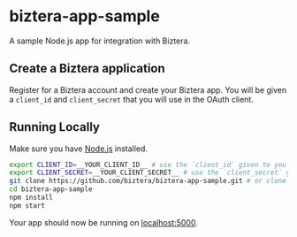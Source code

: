 # biztera-app-sample

A sample Node.js app for integration with Biztera.

## Create a Biztera application

Register for a Biztera account and create your Biztera app. You will be given a `client_id` and `client_secret` that you will use in the OAuth client.

## Running Locally

Make sure you have [Node.js](http://nodejs.org/) installed.

```sh
export CLIENT_ID=__YOUR_CLIENT_ID__ # use the `client_id` given to you
export CLIENT_SECRET=__YOUR_CLIENT_SECRET__ # use the `client_secret` given to you
git clone https://github.com/biztera/biztera-app-sample.git # or clone your own fork
cd biztera-app-sample
npm install
npm start
```

Your app should now be running on [localhost:5000](http://localhost:5000/).
